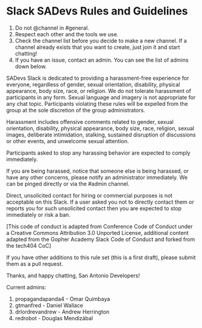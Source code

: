 # Slack SADevs Rules and Guidelines

1. Do not @channel in #general.
1. Respect each other and the tools we use.
1. Check the channel list before you decide to make a new channel. If a channel already exists that you want to create, just join it and start chatting!
1. If you have an issue, contact an admin. You can see the list of admins down below.

SADevs Slack is dedicated to providing a harassment-free experience for everyone, regardless of gender, sexual orientation, disability, physical appearance, body size, race, or religion. We do not tolerate harassment of participants in any form. Sexual language and imagery is not appropriate for any chat topic. Participants violating these rules will be expelled from the group at the sole discretion of the group administrators.

Harassment includes offensive comments related to gender, sexual orientation, disability, physical appearance, body size, race, religion, sexual images, deliberate intimidation, stalking, sustained disruption of discussions or other events, and unwelcome sexual attention.

Participants asked to stop any harassing behavior are expected to comply immediately.

If you are being harassed, notice that someone else is being harassed, or have any other concerns, please notify an administrator immediately. We can be pinged directly or via the #admin channel.

Direct, unsolicited contact for hiring or commercial purposes is not acceptable on this Slack. If a user asked you not to directly contact them or reports you for such unsolicited contact then you are expected to stop immediately or risk a ban.

[This code of conduct is adapted from Conference Code of Conduct under a Creative Commons Attribution 3.0 Unported License, additional content adapted from the Gopher Academy Slack Code of Conduct and forked from the tech404 CoC]

If you have other additions to this rule set (this is a first draft), please submit them as a pull request.

Thanks, and happy chatting, San Antonio Developers!

Current admins:

1. propagandapanda4 - Omar Quimbaya
1. gtmanfred - Daniel Wallace
1. drlordrevandrew - Andrew Herrington
1. redrobot - Douglas Mendizábal
